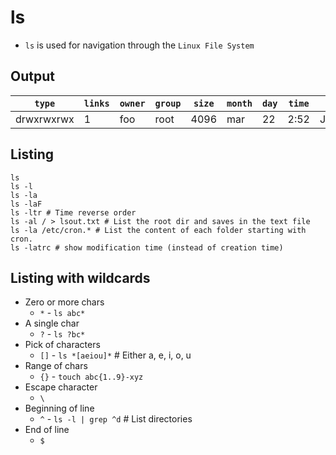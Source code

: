 # ls

- `ls` is used for navigation through the `Linux File System`

## Output

| `type`     | `links` | `owner` | `group` | `size` | `month` | `day` | `time` | `name`     |
| ---------- | ------- | ------- | ------- | ------ | ------- | ----- | ------ | ---------- |
| drwxrwxrwx | 1       | foo     | root    | 4096   | mar     | 22    | 2:52   | Javascript |

## Listing

```shell
ls
ls -l
ls -la
ls -laF
ls -ltr # Time reverse order
ls -al / > lsout.txt # List the root dir and saves in the text file
ls -la /etc/cron.* # List the content of each folder starting with cron.
ls -latrc # show modification time (instead of creation time)
```

## Listing with wildcards

- Zero or more chars
  - `*` - `ls abc*`
- A single char
  - `?` - `ls ?bc*`
- Pick of characters
  - `[]` - `ls *[aeiou]*` # Either a, e, i, o, u
- Range of chars
  - `{}` - `touch abc{1..9}-xyz`
- Escape character
  - `\`
- Beginning of line
  - `^` - `ls -l | grep ^d` # List directories
- End of line
  - `$`
